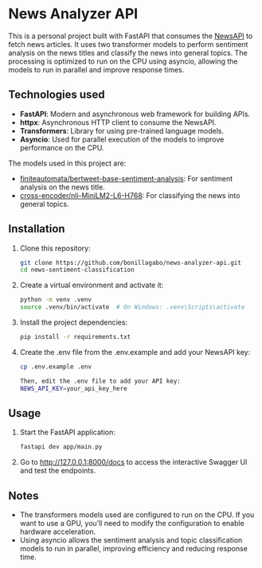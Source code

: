 # News Analyzer API

This is a personal project built with FastAPI that consumes the [NewsAPI](https://newsapi.org/) to fetch news articles. It uses two transformer models to perform sentiment analysis on the news titles and classify the news into general topics. The processing is optimized to run on the CPU using asyncio, allowing the models to run in parallel and improve response times.

## Technologies used

- **FastAPI**: Modern and asynchronous web framework for building APIs.
- **httpx**: Asynchronous HTTP client to consume the NewsAPI.
- **Transformers**: Library for using pre-trained language models.
- **Asyncio**: Used for parallel execution of the models to improve performance on the CPU.

The models used in this project are:

- [finiteautomata/bertweet-base-sentiment-analysis](https://huggingface.co/finiteautomata/bertweet-base-sentiment-analysis): For sentiment analysis on the news title.
- [cross-encoder/nli-MiniLM2-L6-H768](https://huggingface.co/cross-encoder/nli-MiniLM2-L6-H768): For classifying the news into general topics.

## Installation

1. Clone this repository:

    ```bash
    git clone https://github.com/bonillagabo/news-analyzer-api.git
    cd news-sentiment-classification

2. Create a virtual environment and activate it:

    ```bash
    python -m venv .venv
    source .venv/bin/activate  # On Windows: .venv\Scripts\activate

3. Install the project dependencies:

    ```bash
    pip install -r requirements.txt

4. Create the .env file from the .env.example and add your NewsAPI key:

    ```bash
    cp .env.example .env

    Then, edit the .env file to add your API key:
    NEWS_API_KEY=your_api_key_here

## Usage

1. Start the FastAPI application:

    ```bash
    fastapi dev app/main.py

2. Go to http://127.0.0.1:8000/docs to access the interactive Swagger UI and test the endpoints.

## Notes

- The transformers models used are configured to run on the CPU. If you want to use a GPU, you’ll need to modify the configuration to enable hardware acceleration.
- Using asyncio allows the sentiment analysis and topic classification models to run in parallel, improving efficiency and reducing response time.
